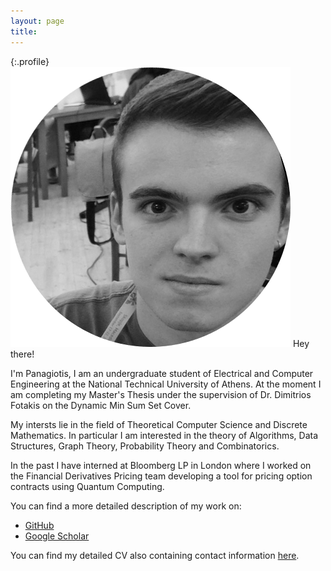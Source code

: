 ```yaml
---
layout: page
title:
---
```


{:.profile}
![profile](profile.png)
Hey there!

I'm Panagiotis, I am an undergraduate student of Electrical and Computer
Engineering at the National Technical University of Athens. At the moment I am
completing my Master's Thesis under the supervision of Dr. Dimitrios Fotakis on
the Dynamic Min Sum Set Cover.

My intersts lie in the field of Theoretical Computer Science and Discrete
Mathematics. In particular I am interested in the theory of Algorithms, Data
Structures, Graph Theory, Probability Theory and Combinatorics.

In the past I have interned at Bloomberg LP in London where I worked on the
Financial Derivatives Pricing team developing a tool for pricing option
contracts using Quantum Computing.

You can find a more detailed description of my work on:

* [GitHub](https://github.com/infinity4471)
* [Google Scholar](https://scholar.google.com/citations?view_op=list_works&hl=el&authuser=1&user=mEFJGiMAAAAJ&gmla=AJsN-F7AG6GMnjNWHKMqmrMLTHoSdGik3cYIxSWlAARcf6wA49yMaZ8MlFmgtfgh82yVeL-rgo9BhVNVS6JNtQx7N1ktrM-j_YiEtQ2dT6TDLU6r3zYyMz26hvocSHDy2lEtj_FlfsTkqLOfRn57T2RDj-hzp8PEnKlLkwapYCYNFN2vHlvCdBO0jf0C_SYXrjiPWrbT4_iI)

You can find my detailed CV also containing contact information
[here](https://github.com/infinity4471/infinity4471.github.io/raw/main/CV.pdf).
